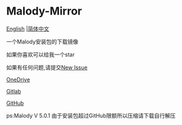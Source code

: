 # Malody-Mirror

[English](https://github.com/brokenpoems/Malody-Mirror) |[简体中文](https://github.com/brokenpoems/Malody-Mirror/README_zh-cn.md)

一个Malody安装包的下载镜像

如果你喜欢可以给我一个star

如果有任何问题,请提交[New Issue](https://github.com/brokenpoems/Malody-Mirror/issues/new)

[OneDrive](https://1drv.ms/f/s!AjArxDfalOZ0atElHi85t6XJ7YM)

[Gitlab](https://gitlab.com/brokenpoems/Malody-Mirror)

[GitHub](https://github.com/brokenpoems/Malody-Mirror)

ps:Malody V 5.0.1 由于安装包超过GitHub限额所以压缩请下载自行解压